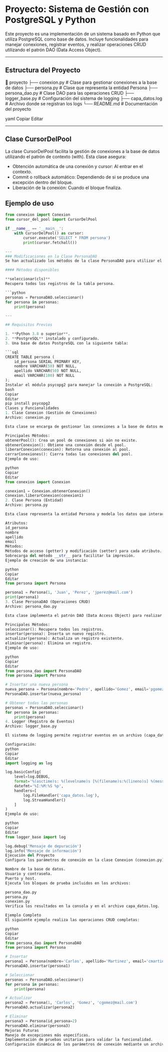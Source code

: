 # Proyecto: Sistema de Gestión con PostgreSQL y Python

Este proyecto es una implementación de un sistema basado en Python que utiliza PostgreSQL como base de datos. Incluye funcionalidades para manejar conexiones, registrar eventos, y realizar operaciones CRUD utilizando el patrón DAO (Data Access Object).

---

## Estructura del Proyecto

📁 proyecto ├── conexion.py # Clase para gestionar conexiones a la base de datos ├── persona.py # Clase que representa la entidad Persona ├── persona_dao.py # Clase DAO para las operaciones CRUD ├── logger_base.py # Configuración del sistema de logging ├── capa_datos.log # Archivo donde se registran los logs └── README.md # Documentación del proyecto

yaml
Copiar
Editar

---

## Clase CursorDelPool
La clase CursorDelPool facilita la gestión de conexiones a la base de datos utilizando el patrón de contexto (with). Esta clase asegura:

- Obtención automática de una conexión y cursor: Al entrar en el contexto.
- Commit o rollback automático: Dependiendo de si se produce una excepción dentro del bloque.
- Liberación de la conexión: Cuando el bloque finaliza.

## Ejemplo de uso

```python
from conexion import Conexion
from cursor_del_pool import CursorDelPool

if __name__ == '__main__':
    with CursorDelPool() as cursor:
        cursor.execute('SELECT * FROM persona')
        print(cursor.fetchall())

---
### Modificaciones en la Clase PersonaDAO
Se han actualizado los métodos de la clase PersonaDAO para utilizar el CursorDelPool con bloques `with`. Esto mejora la gestión de conexiones y asegura que los recursos se liberen correctamente, incluso en caso de excepciones.

#### Métodos disponibles

**seleccionar(cls)**  
Recupera todos los registros de la tabla persona.

```python
personas = PersonaDAO.seleccionar()
for persona in personas:
    print(persona)

---

## Requisitos Previos

1. **Python 3.8 o superior**.
2. **PostgreSQL** instalado y configurado.
3. Una base de datos PostgreSQL con la siguiente tabla:

```sql
CREATE TABLE persona (
    id_persona SERIAL PRIMARY KEY,
    nombre VARCHAR(50) NOT NULL,
    apellido VARCHAR(50) NOT NULL,
    email VARCHAR(100) NOT NULL
);
Instalar el módulo psycopg2 para manejar la conexión a PostgreSQL:
bash
Copiar
Editar
pip install psycopg2
Clases y Funcionalidades
1. Clase Conexion (Gestión de Conexiones)
Archivo: conexion.py

Esta clase se encarga de gestionar las conexiones a la base de datos mediante un pool (conjunto de conexiones reutilizables).

Principales Métodos:
obtenerPool(): Crea un pool de conexiones si aún no existe.
obtenerConexion(): Obtiene una conexión desde el pool.
liberarConexion(conexion): Retorna una conexión al pool.
cerrarConexiones(): Cierra todas las conexiones del pool.
Ejemplo de uso:

python
Copiar
Editar
from conexion import Conexion

conexion1 = Conexion.obtenerConexion()
Conexion.liberarConexion(conexion1)
2. Clase Persona (Entidad)
Archivo: persona.py

Esta clase representa la entidad Persona y modela los datos que interactúan con la base de datos.

Atributos:
id_persona
nombre
apellido
email
Métodos:
Métodos de acceso (getter) y modificación (setter) para cada atributo.
Sobrecarga del método __str__ para facilitar la impresión.
Ejemplo de creación de una instancia:

python
Copiar
Editar
from persona import Persona

persona1 = Persona(1, 'Juan', 'Perez', 'jperez@mail.com')
print(persona1)
3. Clase PersonaDAO (Operaciones CRUD)
Archivo: persona_dao.py

Esta clase implementa el patrón DAO (Data Access Object) para realizar operaciones CRUD en la tabla persona.

Principales Métodos:
seleccionar(): Recupera todos los registros.
insertar(persona): Inserta un nuevo registro.
actualizar(persona): Actualiza un registro existente.
eliminar(persona): Elimina un registro.
Ejemplo de uso:

python
Copiar
Editar
from persona_dao import PersonaDAO
from persona import Persona

# Insertar una nueva persona
nueva_persona = Persona(nombre='Pedro', apellido='Gomez', email='pgomez@mail.com')
PersonaDAO.insertar(nueva_persona)

# Obtener todas las personas
personas = PersonaDAO.seleccionar()
for persona in personas:
    print(persona)
4. Logger (Registro de Eventos)
Archivo: logger_base.py

El sistema de logging permite registrar eventos en un archivo (capa_datos.log) y en la consola. Está configurado para mostrar los niveles de log: DEBUG, INFO, WARNING, ERROR, y CRITICAL.

Configuración:
python
Copiar
Editar
import logging as log

log.basicConfig(
    level=log.DEBUG,
    format='%(asctime)s: %(levelname)s [%(filename)s:%(lineno)s] %(message)s',
    datefmt='%I:%M:%S %p',
    handlers=[
        log.FileHandler('capa_datos.log'),
        log.StreamHandler()
    ]
)
Ejemplo de uso:

python
Copiar
Editar
from logger_base import log

log.debug('Mensaje de depuración')
log.info('Mensaje de información')
Ejecución del Proyecto
Configura los parámetros de conexión en la clase Conexion (conexion.py):

Nombre de la base de datos.
Usuario y contraseña.
Puerto y host.
Ejecuta los bloques de prueba incluidos en los archivos:

persona_dao.py
persona.py
conexion.py
Verifica los resultados en la consola y en el archivo capa_datos.log.

Ejemplo Completo
El siguiente ejemplo realiza las operaciones CRUD completas:

python
Copiar
Editar
from persona_dao import PersonaDAO
from persona import Persona

# Insertar
persona1 = Persona(nombre='Carlos', apellido='Martinez', email='cmartinez@mail.com')
PersonaDAO.insertar(persona1)

# Seleccionar
personas = PersonaDAO.seleccionar()
for persona in personas:
    print(persona)

# Actualizar
persona2 = Persona(1, 'Carlos', 'Gomez', 'cgomez@mail.com')
PersonaDAO.actualizar(persona2)

# Eliminar
persona3 = Persona(id_persona=2)
PersonaDAO.eliminar(persona3)
Mejoras Futuras
Manejo de excepciones más específicas.
Implementación de pruebas unitarias para validar la funcionalidad.
Configuración dinámica de los parámetros de conexión mediante un archivo .env.




